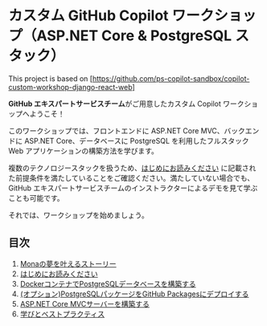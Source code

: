 # カスタム GitHub Copilot ワークショップ（ASP.NET Core & PostgreSQL スタック）

This project is based on [https://github.com/ps-copilot-sandbox/copilot-custom-workshop-django-react-web]

**GitHub エキスパートサービスチーム**がご用意したカスタム Copilot ワークショップへようこそ！ 

このワークショップでは、フロントエンドに ASP.NET Core MVC、バックエンドに ASP.NET Core、データベースに PostgreSQL を利用したフルスタック Web アプリケーションの構築方法を学びます。

複数のテクノロジースタックを扱うため、[はじめにお読みください](docs/2_BeforeGettingStarted/README_JA.md) に記載された前提条件を満たしていることをご確認ください。満たしていない場合でも、GitHub エキスパートサービスチームのインストラクターによるデモを見て学ぶことも可能です。

それでは、ワークショップを始めましょう。

## 目次

1. [Monaの夢を叶えるストーリー](docs/1_Story/README_JA.md)
2. [はじめにお読みください](docs/2_BeforeGettingStarted/README_JA.md)
3. [DockerコンテナでPostgreSQLデータベースを構築する](docs/3_BuildPostgreSQL/README_VS2022_JA.md)
4. [(オプション)PostgreSQLパッケージをGitHub Packagesにデプロイする](docs/4_StoringPostgreSQLImageRegistry/README_JA.md)
5. [ASP.NET Core MVCサーバーを構築する](docs/5_BuildDotNetMVC/README_JA.md)
6. [学びとベストプラクティス](docs/7_LessonsLearned/README_JA.md)
